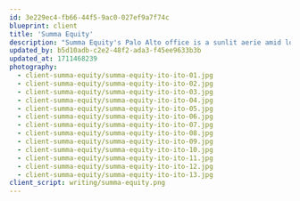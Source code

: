 ```yaml
---
id: 3e229ec4-fb66-44f5-9ac0-027ef9a7f74c
blueprint: client
title: 'Summa Equity'
description: "Summa Equity's Palo Alto office is a sunlit aerie amid lofty outdoor foliage. Echoing the space's exterior surroundings, large-scale ficus and red emerald philodendrons enliven the serene and inviting lounge area. Terracotta vessels planted with hoya and bromeliad in the boardroom form considered vignettes of nature in an otherwise minimal scheme."
updated_by: b5d10adb-c2e2-48f2-ada3-f45ee9633b3b
updated_at: 1711468239
photography:
  - client-summa-equity/summa-equity-ito-ito-01.jpg
  - client-summa-equity/summa-equity-ito-ito-02.jpg
  - client-summa-equity/summa-equity-ito-ito-03.jpg
  - client-summa-equity/summa-equity-ito-ito-04.jpg
  - client-summa-equity/summa-equity-ito-ito-05.jpg
  - client-summa-equity/summa-equity-ito-ito-06.jpg
  - client-summa-equity/summa-equity-ito-ito-07.jpg
  - client-summa-equity/summa-equity-ito-ito-08.jpg
  - client-summa-equity/summa-equity-ito-ito-09.jpg
  - client-summa-equity/summa-equity-ito-ito-10.jpg
  - client-summa-equity/summa-equity-ito-ito-11.jpg
  - client-summa-equity/summa-equity-ito-ito-12.jpg
  - client-summa-equity/summa-equity-ito-ito-13.jpg
client_script: writing/summa-equity.png
---
```

